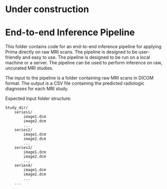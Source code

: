 # Under construction

# End-to-end Inference Pipeline

This folder contains code for an end-to-end inference pipeline for applying Prima directly on raw MRI scans. The pipeline is designed to be user-friendly and easy to use. The pipeline is designed to be run on a local machine or a server. The pipeline can be used to perform inference on raw, uncurated MRI studies.

The input to the pipeline is a folder containing raw MRI scans in DICOM format. The output is a CSV file containing the predicted radiologic diagnoses for each MRI study.

Expected input folder structure:
```
Study_dir/
    series1/
        image1.dcm
        image2.dcm
        ...
    series2/
        image1.dcm
        image2.dcm
        ...
    series3/
        image1.dcm
        image2.dcm
        ...
    series4/
        image1.dcm
        image2.dcm
        ...
    ...
```


